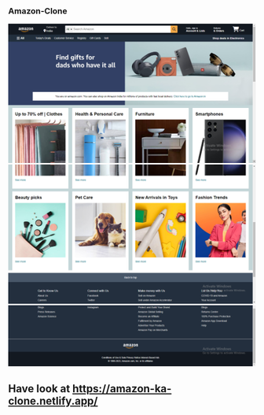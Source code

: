 ### Amazon-Clone

 ![screenshot_1](screenshot_1.png)
 ![screenshot_2](screenshot_2.png)
 ![screenshot_3](screenshot_3.png)

 ## Have look at https://amazon-ka-clone.netlify.app/

 
